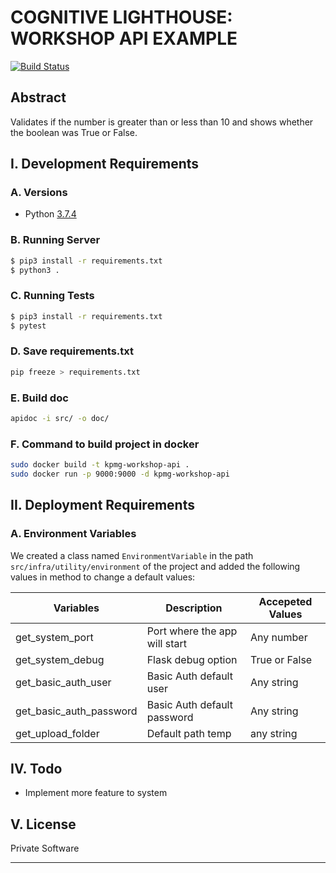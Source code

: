 # COGNITIVE LIGHTHOUSE: WORKSHOP API EXAMPLE #
[![Build Status](https://travis-ci.org/joemccann/dillinger.svg?branch=master)](https://travis-ci.org/joemccann/dillinger)

## Abstract ##
Validates if the number is greater than or less than 10 and shows whether the boolean was True or False.

## I. Development Requirements ##

### A. Versions ###
 - Python [3.7.4](https://www.python.org/downloads/release/python-374/)

### B. Running Server ###
```bash
$ pip3 install -r requirements.txt
$ python3 .
```

### C. Running Tests ###
```bash
$ pip3 install -r requirements.txt
$ pytest
```

### D. Save requirements.txt ###
```bash
pip freeze > requirements.txt
```

### E. Build doc ###
```bash
apidoc -i src/ -o doc/
```

### F. Command to build project in docker ###
```bash
sudo docker build -t kpmg-workshop-api .
sudo docker run -p 9000:9000 -d kpmg-workshop-api
```

## II. Deployment Requirements ##

### A. Environment Variables ###
 We created a class named `EnvironmentVariable` in the path `src/infra/utility/environment` of the project and added the 
 following values in method to change a default values:
 
| Variables | Description | Accepeted Values |
|-----------|-------------|-----------------|
| get_system_port | Port where the app will start | Any number |
| get_system_debug | Flask debug option  | True or False |
| get_basic_auth_user | Basic Auth default user | Any string |
| get_basic_auth_password | Basic Auth default password | Any string |
| get_upload_folder | Default path temp  | any string |

## IV. Todo ##
 - Implement more feature to system

## V. License ##
Private Software
_______________________________________________________
